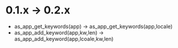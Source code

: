0.1.x -> 0.2.x
==============

* as_app_get_keywords(app)		->	as_app_get_keywords(app,locale)
* as_app_add_keyword(app,kw,len)	->	as_app_add_keyword(app,lcoale,kw,len)
